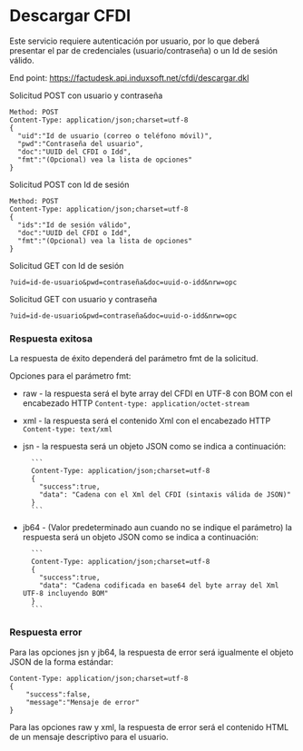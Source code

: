 # Descargar CFDI #

Este servicio requiere autenticación por usuario, por lo que deberá presentar el par de credenciales (usuario/contraseña) o un Id de sesión válido.

End point: https://factudesk.api.induxsoft.net/cfdi/descargar.dkl

Solicitud POST con usuario y contraseña
```
Method: POST
Content-Type: application/json;charset=utf-8
{
  "uid":"Id de usuario (correo o teléfono móvil)",
  "pwd":"Contraseña del usuario",
  "doc":"UUID del CFDI o Idd",
  "fmt":"(Opcional) vea la lista de opciones"
}
```
Solicitud POST con Id de sesión
```
Method: POST
Content-Type: application/json;charset=utf-8
{
  "ids":"Id de sesión válido",
  "doc":"UUID del CFDI o Idd",
  "fmt":"(Opcional) vea la lista de opciones"
}
```
Solicitud GET con Id de sesión
```
?uid=id-de-usuario&pwd=contraseña&doc=uuid-o-idd&nrw=opc
```
Solicitud GET con usuario y contraseña
```
?uid=id-de-usuario&pwd=contraseña&doc=uuid-o-idd&nrw=opc
```

### Respuesta exitosa ###
La respuesta de éxito dependerá del parámetro fmt de la solicitud.

Opciones para el parámetro fmt:
* raw - la respuesta será el byte array del CFDI en UTF-8 con BOM con el encabezado HTTP ```Content-type: application/octet-stream```
* xml - la respuesta será el contenido Xml con el encabezado HTTP ```Content-type: text/xml```
* jsn - la respuesta será un objeto JSON como se indica a continuación:

        ```
        Content-Type: application/json;charset=utf-8
        {
          "success":true,
          "data": "Cadena con el Xml del CFDI (sintaxis válida de JSON)"
        }
        ```
* jb64 - (Valor predeterminado aun cuando no se indique el parámetro) la respuesta será un objeto JSON como se indica a continuación:

        ```
        Content-Type: application/json;charset=utf-8
        {
          "success":true,
          "data": "Cadena codificada en base64 del byte array del Xml UTF-8 incluyendo BOM"
        }
        ```
### Respuesta error ###
Para las opciones jsn y jb64, la respuesta de error será igualmente el objeto JSON de la forma estándar:
```
Content-Type: application/json;charset=utf-8
{
	"success":false,
	"message":"Mensaje de error"
}
```

Para las opciones raw y xml, la respuesta de error será el contenido HTML de un mensaje descriptivo para el usuario.

